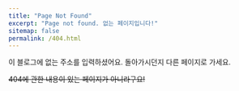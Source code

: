 ```yaml
---
title: "Page Not Found"
excerpt: "Page not found. 없는 페이지입니다!"
sitemap: false
permalink: /404.html
---
```


이 블로그에 없는 주소를 입력하셨어요. 돌아가시던지 다른 페이지로 가세요.

~~404에 관한 내용이 있는 페이지가 아니라구요!~~

<script>
  var GOOG_FIXURL_LANG = 'ko';
  var GOOG_FIXURL_SITE = '{{ site.url }}'
</script>
<script src="https://linkhelp.clients.google.com/tbproxy/lh/wm/fixurl.js">
</script>
